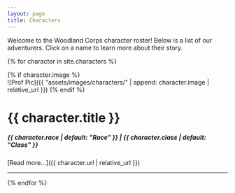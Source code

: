 ```yaml
---
layout: page
title: Characters
---
```


Welcome to the Woodland Corps character roster! Below is a list of our adventurers. Click on a name to learn more about their story.

{% for character in site.characters %}

{% if character.image %}  
![Prof Pic]({{ "assets/images/characters/" | append: character.image | relative_url }})
{% endif %}

# {{ character.title }}

##### {{ character.race | default: "Race" }} | {{ character.class | default: "Class" }}

[Read more...]({{ character.url | relative_url }})

---

{% endfor %}

